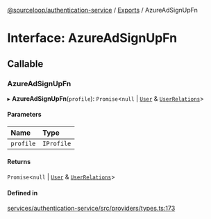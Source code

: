[@sourceloop/authentication-service](../README.md) / [Exports](../modules.md) / AzureAdSignUpFn

# Interface: AzureAdSignUpFn

## Callable

### AzureAdSignUpFn

▸ **AzureAdSignUpFn**(`profile`): `Promise`<``null`` \| [`User`](../classes/User.md) & [`UserRelations`](UserRelations.md)\>

#### Parameters

| Name | Type |
| :------ | :------ |
| `profile` | `IProfile` |

#### Returns

`Promise`<``null`` \| [`User`](../classes/User.md) & [`UserRelations`](UserRelations.md)\>

#### Defined in

[services/authentication-service/src/providers/types.ts:173](https://github.com/sourcefuse/loopback4-microservice-catalog/blob/a84fe677/services/authentication-service/src/providers/types.ts#L173)
